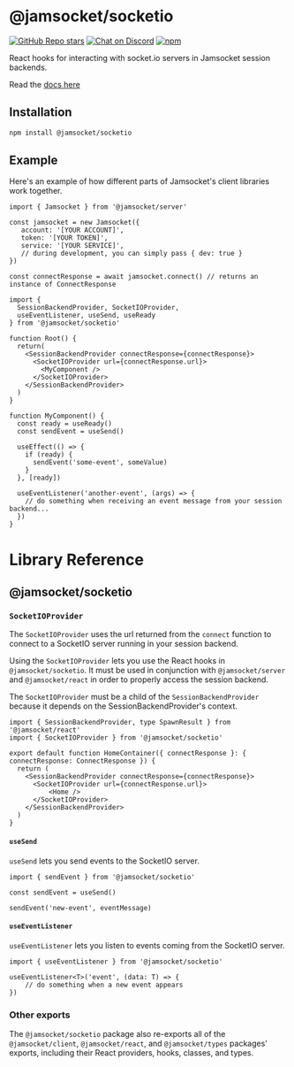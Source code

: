 # @jamsocket/socketio

[![GitHub Repo stars](https://img.shields.io/github/stars/jamsocket/jamsocket?style=social)](https://github.com/jamsocket/jamsocket)
[![Chat on Discord](https://img.shields.io/discord/939641163265232947)](https://discord.gg/N5sEpsuhh9)
[![npm](https://img.shields.io/npm/v/@jamsocket/socketio)](https://www.npmjs.com/package/@jamsocket/socketio)

React hooks for interacting with socket.io servers in Jamsocket session backends.

Read the [docs here](https://docs.jamsocket.com)

## Installation
```bash copy
npm install @jamsocket/socketio
```

## Example

Here's an example of how different parts of Jamsocket's client libraries work together.

```tsx filename="server.tsx"
import { Jamsocket } from '@jamsocket/server'

const jamsocket = new Jamsocket({
   account: '[YOUR ACCOUNT]',
   token: '[YOUR TOKEN]',
   service: '[YOUR SERVICE]',
   // during development, you can simply pass { dev: true }
})

const connectResponse = await jamsocket.connect() // returns an instance of ConnectResponse
```

```tsx filename="client.tsx"
import {
  SessionBackendProvider, SocketIOProvider,
  useEventListener, useSend, useReady
} from '@jamsocket/socketio'

function Root() {
  return(
    <SessionBackendProvider connectResponse={connectResponse}>
      <SocketIOProvider url={connectResponse.url}>
        <MyComponent />
      </SocketIOProvider>
    </SessionBackendProvider>
  )
}

function MyComponent() {
  const ready = useReady()
  const sendEvent = useSend()

  useEffect(() => {
    if (ready) {
      sendEvent('some-event', someValue)
    }
  }, [ready])

  useEventListener('another-event', (args) => {
    // do something when receiving an event message from your session backend...
  })
}
```

# Library Reference

## @jamsocket/socketio

### `SocketIOProvider`

The `SocketIOProvider` uses the url returned from the `connect` function to connect to a SocketIO server running in your session backend.

Using the `SocketIOProvider` lets you use the React hooks in `@jamsocket/socketio`. It must be used in conjunction with `@jamsocket/server` and `@jamsocket/react` in order to properly access the session backend.

<Callout>The `SocketIOProvider` must be a child of the `SessionBackendProvider` because it depends on the SessionBackendProvider's context.</Callout>

```tsx
import { SessionBackendProvider, type SpawnResult } from '@jamsocket/react'
import { SocketIOProvider } from '@jamsocket/socketio'

export default function HomeContainer({ connectResponse }: { connectResponse: ConnectResponse }) {
  return (
    <SessionBackendProvider connectResponse={connectResponse}>
      <SocketIOProvider url={connectResponse.url}>
          <Home />
      </SocketIOProvider>
    </SessionBackendProvider>
  )
}
```

#### `useSend`
`useSend` lets you send events to the SocketIO server.
```tsx
import { sendEvent } from '@jamsocket/socketio'

const sendEvent = useSend()

sendEvent('new-event', eventMessage)
```

#### `useEventListener`
`useEventListener` lets you listen to events coming from the SocketIO server.
```tsx
import { useEventListener } from '@jamsocket/socketio'

useEventListener<T>('event', (data: T) => {
    // do something when a new event appears
})
```

### Other exports

The `@jamsocket/socketio` package also re-exports all of the `@jamsocket/client`, `@jamsocket/react`, and `@jamsocket/types` packages' exports, including their React providers, hooks, classes, and types.
